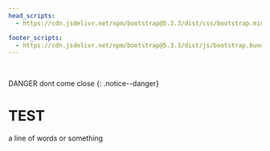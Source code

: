 ```yaml
---
head_scripts:
  - https://cdn.jsdelivr.net/npm/bootstrap@5.3.3/dist/css/bootstrap.min.css

footer_scripts:
  - https://cdn.jsdelivr.net/npm/bootstrap@5.3.3/dist/js/bootstrap.bundle.min.js
---
```


<br>

DANGER dont come close
{: .notice--danger}

# TEST

a line of words or something
